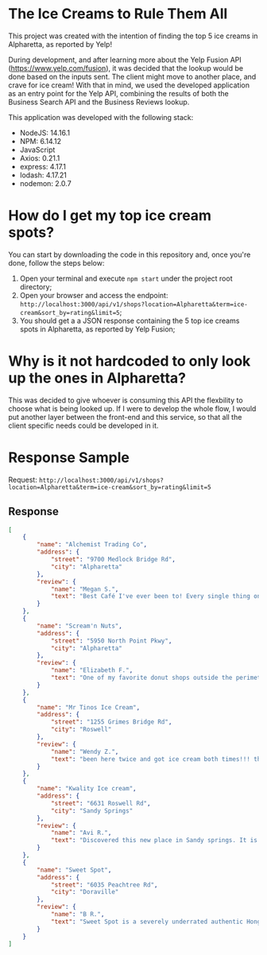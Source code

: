 # The Ice Creams to Rule Them All

This project was created with the intention of finding the top 5 ice creams in Alpharetta, as reported by Yelp!

During development, and after learning more about the Yelp Fusion API (https://www.yelp.com/fusion), it was decided that the lookup would be done based on the inputs sent. The client might move to another place, and crave for ice cream! With that in mind, we used the developed application as an entry point for the Yelp API, combining the results of both the Business Search API and the Business Reviews lookup.

This application was developed with the following stack:

* NodeJS: 14.16.1
* NPM: 6.14.12
* JavaScript
* Axios: 0.21.1
* express: 4.17.1
* lodash: 4.17.21
* nodemon: 2.0.7

# How do I get my top ice cream spots?

You can start by downloading the code in this repository and, once you're done, follow the steps below:

1. Open your terminal and execute `npm start` under the project root directory;
2. Open your browser and access the endpoint: `http://localhost:3000/api/v1/shops?location=Alpharetta&term=ice-cream&sort_by=rating&limit=5`;
3. You should get a a JSON response containing the 5 top ice creams spots in Alpharetta, as reported by Yelp Fusion;

# Why is it not hardcoded to only look up the ones in Alpharetta?

This was decided to give whoever is consuming this API the flexbility to choose what is being looked up. 
If I were to develop the whole flow, I would put another layer between the front-end and this service, so that all the client specific needs could be developed in it.

# Response Sample

Request: `http://localhost:3000/api/v1/shops?location=Alpharetta&term=ice-cream&sort_by=rating&limit=5`

## Response
```json
[
    {
        "name": "Alchemist Trading Co",
        "address": {
            "street": "9700 Medlock Bridge Rd",
            "city": "Alpharetta"
        },
        "review": {
            "name": "Megan S.",
            "text": "Best Café I've ever been to! Every single thing on the menu is incredible, especially the Dutch Coffee and Hojicha Dutch latte. The space is so unique and..."
        }
    },
    {
        "name": "Scream'n Nuts",
        "address": {
            "street": "5950 North Point Pkwy",
            "city": "Alpharetta"
        },
        "review": {
            "name": "Elizabeth F.",
            "text": "One of my favorite donut shops outside the perimeter! They make the lightest and fluffiest donuts and their flavors are so creative compared to some other..."
        }
    },
    {
        "name": "Mr Tinos Ice Cream",
        "address": {
            "street": "1255 Grimes Bridge Rd",
            "city": "Roswell"
        },
        "review": {
            "name": "Wendy Z.",
            "text": "been here twice and got ice cream both times!!! their fresa flavors are super refreshing and taste like real fruit (really loves the mango and the self..."
        }
    },
    {
        "name": "Kwality Ice cream",
        "address": {
            "street": "6631 Roswell Rd",
            "city": "Sandy Springs"
        },
        "review": {
            "name": "Avi R.",
            "text": "Discovered this new place in Sandy springs. It is located in the same complex of Publix, Bawarchi biryani. They have wide variety of indian flavoured..."
        }
    },
    {
        "name": "Sweet Spot",
        "address": {
            "street": "6035 Peachtree Rd",
            "city": "Doraville"
        },
        "review": {
            "name": "B R.",
            "text": "Sweet Spot is a severely underrated authentic Hong Kong/Cha chaan teng themed eatery. They have a range of drinks, light snacks, entrees, and desserts!..."
        }
    }
]
```

  

